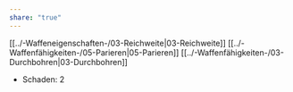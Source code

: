 ```yaml
---
share: "true"
---
```

[[../-Waffeneigenschaften-/03-Reichweite|03-Reichweite]] [[../-Waffenfähigkeiten-/05-Parieren|05-Parieren]] [[../-Waffenfähigkeiten-/03-Durchbohren|03-Durchbohren]]  
  
- Schaden: 2